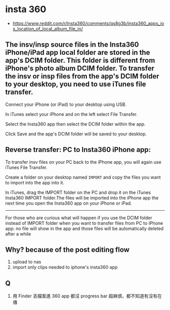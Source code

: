 # insta 360

- https://www.reddit.com/r/Insta360/comments/qs8g3b/insta360_apps_ios_location_of_local_album_file_in/

## The insv/insp source files in the Insta360 iPhone/iPad app local folder are stored in the app's DCIM folder. This folder is different from iPhone's photo album DCIM folder. To transfer the insv or insp files from the app's DCIM folder to your desktop, you need to use iTunes file transfer.

Connect your iPhone (or iPad) to your desktop using USB.

In iTunes select your iPhone and on the left select File Transfer.

Select the Insta360 app then select the DCIM folder within the app.

Click Save and the app's DCIM folder will be saved to your desktop.

## Reverse transfer: PC to Insta360 iPhone app:

To transfer insv files on your PC back to the iPhone app, you will again use iTunes File Transfer.

Create a folder on your desktop named `IMPORT` and copy the files you want to import into the app into it.

In iTunes, drag the IMPORT folder on the PC and drop it on the iTunes Insta360 IMPORT folder.The files will be imported into the iPhone app the next time you open the Insta360 app on your iPhone or iPad.

---

For those who are curious what will happen if you use the DCIM folder instead of IMPORT folder when you want to transfer files from PC to iPhone app: no file will show in the app and those files will be automatically deleted after a while

## Why? because of the post editing flow

1. upload to nas
2. import only clips needed to iphone's insta360 app

## Q

1. 用 Finder 丟檔案進 360 app 都沒 progress bar 超麻煩，都不知道有沒有在傳